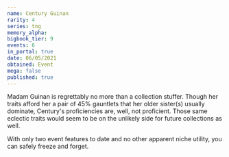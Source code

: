 ```yaml
---
name: Century Guinan
rarity: 4
series: tng
memory_alpha:
bigbook_tier: 9
events: 6
in_portal: true
date: 06/05/2021
obtained: Event
mega: false
published: true
---
```


Madam Guinan is regrettably no more than a collection stuffer. Though her traits afford her a pair of 45% gauntlets that her older sister(s) usually dominate, Century's proficiencies are, well, not proficient. Those same eclectic traits would seem to be on the unlikely side for future collections as well.

With only two event features to date and no other apparent niche utility, you can safely freeze and forget.
